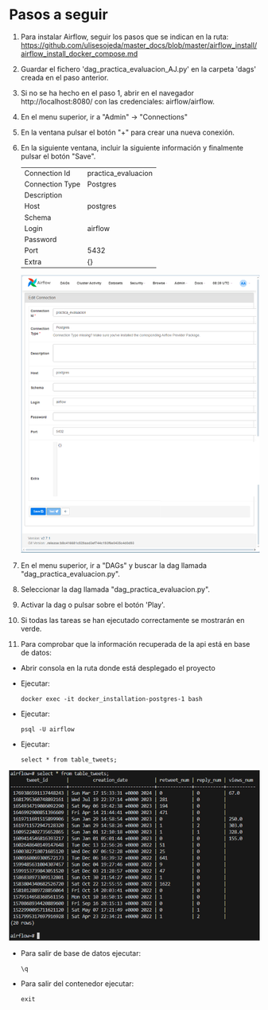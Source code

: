 # Pasos a seguir

1. Para instalar Airflow, seguir los pasos que se indican en la ruta:
https://github.com/ulisesojeda/master_docs/blob/master/airflow_install/airflow_install_docker_compose.md 

2. Guardar el fichero 'dag_practica_evaluacion_AJ.py' en la carpeta 'dags' creada en el paso anterior.

3. Si no se ha hecho en el paso 1, abrir en el navegador http://localhost:8080/ con las credenciales: airflow/airflow.

4. En el menu superior, ir a "Admin" -> "Connections"

5. En la ventana pulsar el botón "+" para crear una nueva conexión.

6. En la siguiente ventana, incluir la siguiente información y finalmente pulsar el botón "Save".

   |   |  |
   |:---|:---|
   |Connection Id|practica_evaluacion|
   |Connection Type|Postgres|
   |Description||
   |Host|postgres|
   |Schema||
   |Login|airflow|
   |Password||
   |Port|5432|
   |Extra|{}|

   ![image connection](./postgres_connection.png)


7. En el menu superior, ir a "DAGs" y buscar la dag llamada "dag_practica_evaluacion.py".

8. Seleccionar la dag llamada "dag_practica_evaluacion.py".

9. Activar la dag o pulsar sobre el botón 'Play'.

10. Si todas las tareas se han ejecutado correctamente se mostrarán en verde.

11. Para comprobar que la información recuperada de la api está en base de datos:

   - Abrir consola en la ruta donde está desplegado el proyecto

   - Ejecutar: 
      ```
      docker exec -it docker_installation-postgres-1 bash
      ```
   
   - Ejecutar: 
      ```
      psql -U airflow
      ```
   
   - Ejecutar:
      ```
      select * from table_tweets;
      ```
   
   ![image select](./postgres_select.png)

   - Para salir de base de datos ejecutar:
      ```
      \q
      ```
   
   - Para salir del contenedor ejecutar:
      ```
      exit
      ```